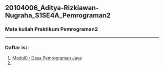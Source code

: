 ## 20104006_Aditya-Rizkiawan-Nugraha_S1SE4A_Pemrograman2

### Mata kuliah Praktikum Pemrograman2

<hr>

### Daftar isi : 
1. [Modul0 : Dasa Pemrograman Java](https://github.com/adityarizn31/20104006_Aditya-Rizkiawan-Nugraha_S1SE4A_Pemrograman2/tree/modul0)
2. 
